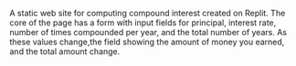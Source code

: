 A static web site for computing compound interest created on Replit. The core of the page has a form with input fields for principal, interest rate, number of times compounded per year, and the total number of years. As these values change,the field showing the amount of money you earned, and the total amount change.

